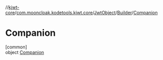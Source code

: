 //[kjwt-core](../../../../../index.md)/[com.mooncloak.kodetools.kjwt.core](../../../index.md)/[JwtObject](../../index.md)/[Builder](../index.md)/[Companion](index.md)

# Companion

[common]\
object [Companion](index.md)
